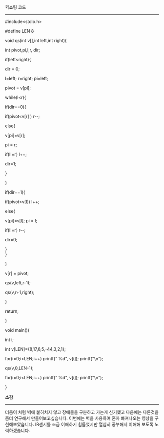 퀵쇼팅 코드
***********

 #include<stdio.h>
 
 #define LEN 8

 void qs(int v[],int left,int right){
 
  int pivot,pi,l,r, dir;
  
 if(left<right){
 
  dir = 0;
  
  l=left; r=right; pi=left; 
  
  pivot = v[pi];
  
  while(l<r){
  
   if(dir==0){
   
  if(pivot<v[r] ) r--;
    
  else{
    
  v[pi]=v[r];
     
  pi = r;
    
 if(l!=r) l++;
     
 dir=1;
     
  }
    
  }
   
  if(dir==1){
   
  if(pivot>v[l]) l++;
    
  else{
    
  v[pi]=v[l];
      pi = l;
     
if(l!=r) r--;
     
 dir=0;
     
 }  
     }
  
 }
  
v[r] = pivot;
  
qs(v,left,r-1);
  
qs(v,r+1,right);
  
}
 
return;
 
 
}

void main(){

int i;
 
int v[LEN]={8,17,6,5,-44,3,2,1};
 
for(i=0;i<LEN;i++) printf(" %d", v[i]); printf("\n");
 
qs(v,0,LEN-1);

for(i=0;i<LEN;i++) printf(" %d", v[i]); printf("\n");
 
}

**소감**
********
더듬이 처럼 벽에 붙히치지 않고 장애물을 구분하고 가는게 신기했고 다음에는 다른것을 좀더 연구해서 만들어보고싶습니다. 이번에는 벽을 사용하여 혼자 빠져나오는 영상을 구현해보았습니다. IR센서를 조금 이해하기 힘들었지만 열심히 공부해서 이해해 보도록 노력하겠습니다.
